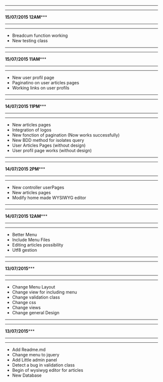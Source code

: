 *********************************************
*********************************************
****************15/07/2015 12AM*******************
*********************************************
*********************************************
- Breadcum function working
- New testing class

*********************************************
*********************************************
****************15/07/2015 11AM*******************
*********************************************
*********************************************
- New user profil page
- Paginatino on user articles pages
- Working links on user profils

*********************************************
*********************************************
****************14/07/2015 11PM*******************
*********************************************
*********************************************
- New articles pages
- Integration of logos
- New fonction of pagination (Now works successfully)
- New BDD method for isolates query
- User Articles Pages (without design)
- User profil page works (without design)

*********************************************
*********************************************
****************14/07/2015 2PM*******************
*********************************************
*********************************************
- New controller userPages
- New articles pages
- Modify home made WYSIWYG editor

*********************************************
*********************************************
****************14/07/2015 12AM*******************
*********************************************
*********************************************
- Better Menu
- Include Menu Files
- Editing articles possibility
- Utf8 gestion


*********************************************
*********************************************
****************13/07/2015*******************
*********************************************
*********************************************
- Change Menu Layout
- Change view for including menu
- Change validation class
- Change css
- Change views
- Change general Design




*********************************************
*********************************************
****************13/07/2015*******************
*********************************************
*********************************************
- Add Readme.md
- Change menu to jquery
- Add Little admin panel
- Detect a bug in validation class
- Begin of wysiwyg editor for articles
- New Database